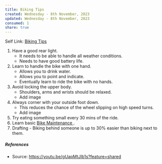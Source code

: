 ```yaml
---
title: Biking Tips
created: Wednesday - 8th November, 2023
updated: Wednesday - 8th November, 2023
consumed: 1
share: true
---
```


Self Link: [Biking Tips](Biking%20Tips.md)

1. Have a good rear light.
   * It needs to be able to handle all weather conditions.
   * Needs to have good battery life.
1. Learn to handle the bike with one hand.
   * Allows you to drink water.
   * Allows you to point and indicate.
   * Eventually learn to ride the bike with no hands.
1. Avoid locking the upper body.
   * Shoulders, arms and wrists should be relaxed.
   * Add image
1. Always corner with your outside foot down.
   * This reduces the chance of the wheel slipping on high speed turns.
   * Add image
1. Try eating something small every 30 mins of the ride.
1. Learn basic [Bike Maintenance ](Bike%20Maintenance.md).
1. Drafting - Biking behind someone is up to 30% easier than biking next to them.

##### References

* Source: https://youtu.be/gUapMtJIb1s?feature=shared
